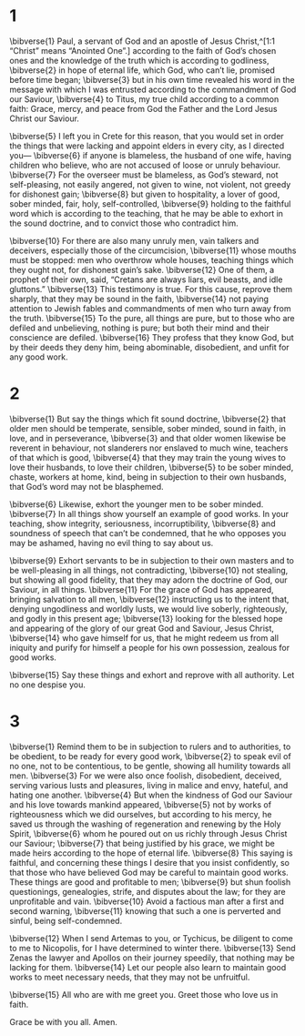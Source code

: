 # 1 
\bibverse{1} Paul, a servant of God and an apostle of Jesus Christ,^[1:1 “Christ” means “Anointed One”.] according to the faith of God’s chosen ones and the knowledge of the truth which is according to godliness, \bibverse{2} in hope of eternal life, which God, who can’t lie, promised before time began; \bibverse{3} but in his own time revealed his word in the message with which I was entrusted according to the commandment of God our Saviour, \bibverse{4} to Titus, my true child according to a common faith: Grace, mercy, and peace from God the Father and the Lord Jesus Christ our Saviour. 



\bibverse{5} I left you in Crete for this reason, that you would set in order the things that were lacking and appoint elders in every city, as I directed you— \bibverse{6} if anyone is blameless, the husband of one wife, having children who believe, who are not accused of loose or unruly behaviour. \bibverse{7} For the overseer must be blameless, as God’s steward, not self-pleasing, not easily angered, not given to wine, not violent, not greedy for dishonest gain; \bibverse{8} but given to hospitality, a lover of good, sober minded, fair, holy, self-controlled, \bibverse{9} holding to the faithful word which is according to the teaching, that he may be able to exhort in the sound doctrine, and to convict those who contradict him. 

\bibverse{10} For there are also many unruly men, vain talkers and deceivers, especially those of the circumcision, \bibverse{11} whose mouths must be stopped: men who overthrow whole houses, teaching things which they ought not, for dishonest gain’s sake. \bibverse{12} One of them, a prophet of their own, said, “Cretans are always liars, evil beasts, and idle gluttons.” \bibverse{13} This testimony is true. For this cause, reprove them sharply, that they may be sound in the faith, \bibverse{14} not paying attention to Jewish fables and commandments of men who turn away from the truth. \bibverse{15} To the pure, all things are pure, but to those who are defiled and unbelieving, nothing is pure; but both their mind and their conscience are defiled. \bibverse{16} They profess that they know God, but by their deeds they deny him, being abominable, disobedient, and unfit for any good work. 

# 2 
\bibverse{1} But say the things which fit sound doctrine, \bibverse{2} that older men should be temperate, sensible, sober minded, sound in faith, in love, and in perseverance, \bibverse{3} and that older women likewise be reverent in behaviour, not slanderers nor enslaved to much wine, teachers of that which is good, \bibverse{4} that they may train the young wives to love their husbands, to love their children, \bibverse{5} to be sober minded, chaste, workers at home, kind, being in subjection to their own husbands, that God’s word may not be blasphemed. 

\bibverse{6} Likewise, exhort the younger men to be sober minded. \bibverse{7} In all things show yourself an example of good works. In your teaching, show integrity, seriousness, incorruptibility, \bibverse{8} and soundness of speech that can’t be condemned, that he who opposes you may be ashamed, having no evil thing to say about us. 

\bibverse{9} Exhort servants to be in subjection to their own masters and to be well-pleasing in all things, not contradicting, \bibverse{10} not stealing, but showing all good fidelity, that they may adorn the doctrine of God, our Saviour, in all things. \bibverse{11} For the grace of God has appeared, bringing salvation to all men, \bibverse{12} instructing us to the intent that, denying ungodliness and worldly lusts, we would live soberly, righteously, and godly in this present age; \bibverse{13} looking for the blessed hope and appearing of the glory of our great God and Saviour, Jesus Christ, \bibverse{14} who gave himself for us, that he might redeem us from all iniquity and purify for himself a people for his own possession, zealous for good works. 

\bibverse{15} Say these things and exhort and reprove with all authority. Let no one despise you. 

# 3 
\bibverse{1} Remind them to be in subjection to rulers and to authorities, to be obedient, to be ready for every good work, \bibverse{2} to speak evil of no one, not to be contentious, to be gentle, showing all humility towards all men. \bibverse{3} For we were also once foolish, disobedient, deceived, serving various lusts and pleasures, living in malice and envy, hateful, and hating one another. \bibverse{4} But when the kindness of God our Saviour and his love towards mankind appeared, \bibverse{5} not by works of righteousness which we did ourselves, but according to his mercy, he saved us through the washing of regeneration and renewing by the Holy Spirit, \bibverse{6} whom he poured out on us richly through Jesus Christ our Saviour; \bibverse{7} that being justified by his grace, we might be made heirs according to the hope of eternal life. \bibverse{8} This saying is faithful, and concerning these things I desire that you insist confidently, so that those who have believed God may be careful to maintain good works. These things are good and profitable to men; \bibverse{9} but shun foolish questionings, genealogies, strife, and disputes about the law; for they are unprofitable and vain. \bibverse{10} Avoid a factious man after a first and second warning, \bibverse{11} knowing that such a one is perverted and sinful, being self-condemned. 

\bibverse{12} When I send Artemas to you, or Tychicus, be diligent to come to me to Nicopolis, for I have determined to winter there. \bibverse{13} Send Zenas the lawyer and Apollos on their journey speedily, that nothing may be lacking for them. \bibverse{14} Let our people also learn to maintain good works to meet necessary needs, that they may not be unfruitful. 

\bibverse{15} All who are with me greet you. Greet those who love us in faith. 

Grace be with you all. Amen. 